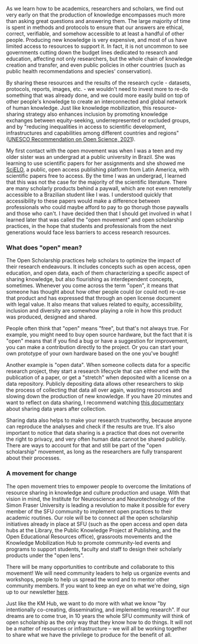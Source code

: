 As we learn how to be academics, researchers and scholars, we find out very
early on that the production of knowledge encompasses much more than asking
great questions and answering them. The large majority of time is spent in
methods and protocols to ensure that our answers are ethical, correct,
verifiable, and somehow accessible to at least a handful of other people.
Producing new knowledge is very expensive, and most of us have limited access to
resources to support it. In fact, it is not uncommon to see governments cutting
down the budget lines dedicated to research and education, affecting not only
researchers, but the whole chain of knowledge creation and transfer, and even
public policies in other countries (such as public health recommendations and
species' conservation).  

By sharing these resources and the results of the
research cycle  - datasets, protocols, reports, images, etc. - we
wouldn't need to invest more to re-do something that was already done, and we
could more easily build on top of other people's knowledge to create an
interconnected and global network of human knowledge. Just like knowledge
mobilization, this resource-sharing strategy also enhances inclusion by
promoting knowledge exchanges between equity-seeking, underrepresented or
excluded groups, and by "reducing inequalities in access to scientific
development, infrastructures and capabilities among different countries and
regions" ([UNESCO Recommendation on Open Science,
2021](https://doi.org/10.54677/MNMH8546)).

My first contact with the open movement was when I was a teen and my older
sister was an undergrad at a public university in Brazil. She was learning to
use scientific papers for her assignments and she showed me
[SciELO](https://www.scielo.org/en/), a public, open access publishing platform
from Latin America, with scientific papers free to access. By the time I was an
undergrad, I learned that this was not the case for the majority of the
scientific literature. There are many scholarly products behind a paywall, which
are not even remotelly accessible to a Brazilian student like I was. I
understood quickly that accessibility to these papers would make a difference
between professionals who could maybe afford to pay to go thorugh those paywalls
and those who can't. I have decided then that I should get involved in what I
learned later that was called the "open movement" and open scholarship
practices, in the hope that students and professionals from the next generations
would face less barriers to access research resources.

### What does "open" mean?

The Open Scholarship practices help scholars to optimize the impact of their
research endeavours. It includes concepts such as open access, open education,
and open data, each of them characterizing a specific aspect of sharing
knowledge, but also flourishing as interdependent concepts, sometimes. Whenever
you come across the term "open", it means that someone has thought about how
other people could (or could not) re-use that product and has expressed that
through an open license document with legal value. It also means that values
related to equity, accessibility, inclusion and diversity are somewhow playing a
role in how this product was produced, designed and shared.

People often think that "open" means "free", but that's not always true. For
example, you might need to buy open source hardware, but the fact that it is
"open" means that if you find a bug or have a suggestion for improvement, you
can make a contribution directly to the project. Or you can start your own
prototype of your own hardware based on the one you've bought! 

Another example is "open data". When someone collects data for a specific
research project, they start a research lifecycle that can either end with the
publication of a paper, or get a "stretch" when deposited with a license on a
data repository. Publicly depositing data allows other researchers to skip the
process of collecting that data all over again, wasting resources and slowing
down the production of new knowledge. If you have 20 minutes and want to reflect
on data sharing, I recommend watching [this
documentary](https://vimeo.com/819068030) about sharing data years after
collection.

Sharing data also helps to make your research trustworthy, because anyone can
reproduce the analyses and check if the results are true. It's also important to
notice that data sharing is a practice that does not overwrite the right to
privacy, and very often human data cannot be shared publicly. There are ways to
account for that and still be part of the "open scholarship" movement, as long
as the researchers are fully transparent about their processes.

### A movement for change

The open movement tries to empower people to overcome the limitations of
resource sharing in knowledge and culture production and usage. With that vision in mind,
the Institute for Neuroscience and Neurotechnology of the Simon Fraser
University is leading a revolution to make it possible for every member of the
SFU community to implement open practices to their academic routines. Our role
will be to connect all the open scholarship initiatives already in place at SFU
(such as the open access and open data hubs at the Library, the Public Knowledge
Project at Publishing, and the Open Educational Resources office), grassroots
movements and the Knowledge Mobilization Hub to promote community-led events and
programs to support students, faculty and staff to design their scholarly
products under the "open lens".   

There will be many opportunities to contribute and collaborate to this movement!
We will need community leaders to help us organize events and workshops, people
to help us spread the word and to mentor other community members. If you want to
keep an eye on what we're doing, sign up to our newsletter [here](https://secure.campaigner.com/CSB/Public/Form.aspx?fid=1882702&ac=gifk).

Just like the KM Hub, we want to do more with what we know "by intentionally
co-creating, disseminating, and implementing research". If our dreams are to
come true, in 10 years the whole SFU community will think of open scholarship as
the only way that they know how to do things. It will not be a matter of resources or
infrastructure – we will all be working together to share what we have the
privilege to produce for the benefit of all. 
